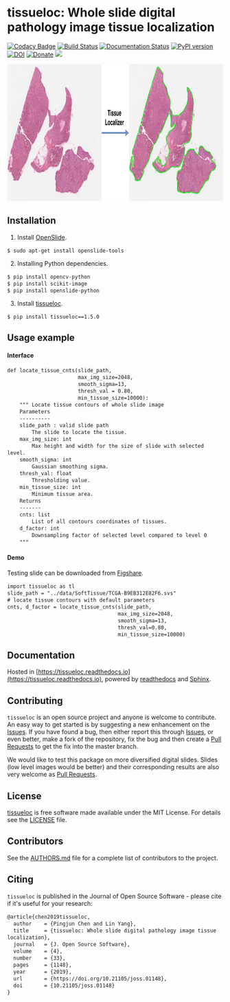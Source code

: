 tissueloc: Whole slide digital pathology image tissue localization
=============
[![Codacy Badge](https://api.codacy.com/project/badge/Grade/2f1d165f709e43c4bc6d1d3a6563418e)](https://app.codacy.com/app/PingjunChen/tissueloc?utm_source=github.com&utm_medium=referral&utm_content=PingjunChen/tissueloc&utm_campaign=Badge_Grade_Dashboard)
[![Build Status](https://travis-ci.org/PingjunChen/tissueloc.svg?branch=master)](https://travis-ci.org/PingjunChen/tissueloc)
[![Documentation Status](https://readthedocs.org/projects/tissueloc/badge/?version=latest)](https://tissueloc.readthedocs.io/en/latest/?badge=latest)
[![PyPI version](https://badge.fury.io/py/tissueloc.svg)](https://badge.fury.io/py/tissueloc)
[![DOI](http://joss.theoj.org/papers/10.21105/joss.01148/status.svg)](https://doi.org/10.21105/joss.01148)
[![Donate](https://img.shields.io/badge/Donate-PayPal-green.svg)](https://www.paypal.me/PingjunChen)
![](https://img.shields.io/github/stars/PingjunChen/tissueloc.svg)
<!-- [![DOI](https://zenodo.org/badge/DOI/10.5281/zenodo.2529982.svg)](https://doi.org/10.5281/zenodo.2529982) -->
<img src="./docs/media/tissuelocDemo.png" width="800" height="320" alt="Banner">

Installation
-------------
1. Install [OpenSlide](https://openslide.org/download/).
```
$ sudo apt-get install openslide-tools
```
2. Installing Python dependencies.
```
$ pip install opencv-python
$ pip install scikit-image
$ pip install openslide-python
```
3. Install [tissueloc](https://pypi.org/project/tissueloc/).
```
$ pip install tissueloc==1.5.0
```

Usage example
-------------
#### Interface
```
def locate_tissue_cnts(slide_path,
                       max_img_size=2048,
                       smooth_sigma=13,
                       thresh_val = 0.80,
                       min_tissue_size=10000):
    """ Locate tissue contours of whole slide image
    Parameters
    ----------
    slide_path : valid slide path
        The slide to locate the tissue.
    max_img_size: int
        Max height and width for the size of slide with selected level.
    smooth_sigma: int
        Gaussian smoothing sigma.
    thresh_val: float
        Thresholding value.
    min_tissue_size: int
        Minimum tissue area.
    Returns
    -------
    cnts: list
        List of all contours coordinates of tissues.
    d_factor: int
        Downsampling factor of selected level compared to level 0
    """
```

#### Demo
Testing slide can be downloaded from [Figshare](https://figshare.com/articles/Demo_Whole_Slide_Images/7532978).
```
import tissueloc as tl
slide_path = "../data/SoftTissue/TCGA-B9EB312E82F6.svs"
# locate tissue contours with default parameters
cnts, d_factor = locate_tissue_cnts(slide_path,
                                    max_img_size=2048,
                                    smooth_sigma=13,
                                    thresh_val=0.80,
                                    min_tissue_size=10000)
```

Documentation
-------------
Hosted in [https://tissueloc.readthedocs.io](https://tissueloc.readthedocs.io), powered by [readthedocs](https://readthedocs.org) and [Sphinx](http://www.sphinx-doc.org).

Contributing
-------------
``tissueloc`` is an  open source project and anyone is welcome to contribute. An easy way to get started is by suggesting a new enhancement on the [Issues](https://github.com/PingjunChen/tissueloc/issues). If you have found a bug, then either report this through [Issues](https://github.com/PingjunChen/tissueloc/issues), or even better, make a fork of the repository, fix the bug and then create a [Pull Requests](https://github.com/PingjunChen/tissueloc/pulls) to get the fix into the master branch.

We would like to test this package on more diversified digital slides. Slides (low level images would be better) and their corresponding results are also very welcome as [Pull Requests](https://github.com/PingjunChen/tissueloc/pulls).

License
-------------
[tissueloc](https://github.com/PingjunChen/tissueloc) is free software made available under the MIT License. For details see the [LICENSE](LICENSE) file.

Contributors
-------------
See the [AUTHORS.md](AUTHORS.md) file for a complete list of contributors to the project.

Citing
-------------
``tissueloc`` is published in the Journal of Open Source Software - please cite if it's useful for your research:
```
@article{chen2019tissueloc,
  author    = {Pingjun Chen and Lin Yang},
  title     = {tissueloc: Whole slide digital pathology image tissue localization},
  journal   = {J. Open Source Software},
  volume    = {4},
  number    = {33},
  pages     = {1148},
  year      = {2019},
  url       = {https://doi.org/10.21105/joss.01148},
  doi       = {10.21105/joss.01148}
}
```
